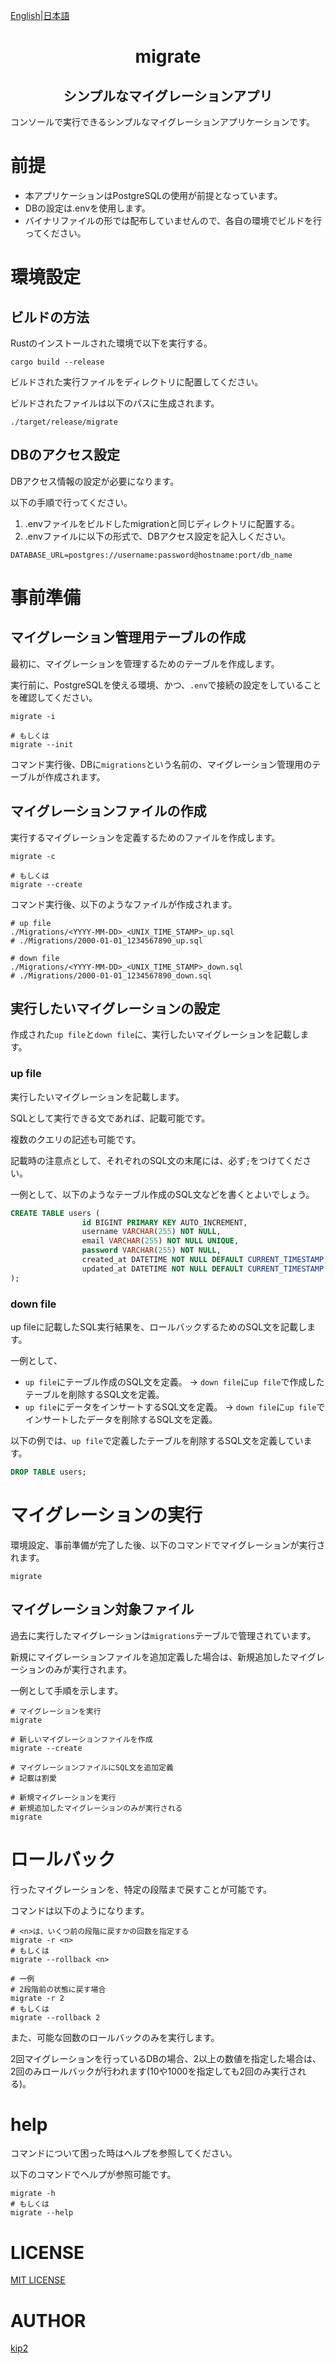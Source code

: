[English](README.md)|[日本語](README-ja.md)

<h1 align="center"> migrate </h1>

<h2 align="center"> シンプルなマイグレーションアプリ </h2>

コンソールで実行できるシンプルなマイグレーションアプリケーションです。

# 前提

- 本アプリケーションはPostgreSQLの使用が前提となっています。
- DBの設定は.envを使用します。
- バイナリファイルの形では配布していませんので、各自の環境でビルドを行ってください。

# 環境設定

## ビルドの方法

Rustのインストールされた環境で以下を実行する。

```shell
cargo build --release
```

ビルドされた実行ファイルをディレクトリに配置してください。

ビルドされたファイルは以下のパスに生成されます。

```shell
./target/release/migrate
```

## DBのアクセス設定

DBアクセス情報の設定が必要になります。

以下の手順で行ってください。

1. .envファイルをビルドしたmigrationと同じディレクトリに配置する。
2. .envファイルに以下の形式で、DBアクセス設定を記入しください。

```env
DATABASE_URL=postgres://username:password@hostname:port/db_name
```

# 事前準備

## マイグレーション管理用テーブルの作成

最初に、マイグレーションを管理するためのテーブルを作成します。

実行前に、PostgreSQLを使える環境、かつ、`.env`で接続の設定をしていることを確認してください。

```shell
migrate -i

# もしくは
migrate --init
```

コマンド実行後、DBに`migrations`という名前の、マイグレーション管理用のテーブルが作成されます。

## マイグレーションファイルの作成

実行するマイグレーションを定義するためのファイルを作成します。

```shell
migrate -c

# もしくは
migrate --create
```

コマンド実行後、以下のようなファイルが作成されます。

```shell
# up file
./Migrations/<YYYY-MM-DD>_<UNIX_TIME_STAMP>_up.sql
# ./Migrations/2000-01-01_1234567890_up.sql

# down file
./Migrations/<YYYY-MM-DD>_<UNIX_TIME_STAMP>_down.sql
# ./Migrations/2000-01-01_1234567890_down.sql
```

## 実行したいマイグレーションの設定

作成された`up file`と`down file`に、実行したいマイグレーションを記載します。

### up file

実行したいマイグレーションを記載します。

SQLとして実行できる文であれば、記載可能です。

複数のクエリの記述も可能です。

記載時の注意点として、それぞれのSQL文の末尾には、必ず`;`をつけてください。

一例として、以下のようなテーブル作成のSQL文などを書くとよいでしょう。

```sql
CREATE TABLE users (
                id BIGINT PRIMARY KEY AUTO_INCREMENT,
                username VARCHAR(255) NOT NULL,
                email VARCHAR(255) NOT NULL UNIQUE,
                password VARCHAR(255) NOT NULL,
                created_at DATETIME NOT NULL DEFAULT CURRENT_TIMESTAMP,
                updated_at DATETIME NOT NULL DEFAULT CURRENT_TIMESTAMP ON UPDATE CURRENT_TIMESTAMP
);
```

### down file

up fileに記載したSQL実行結果を、ロールバックするためのSQL文を記載します。

一例として、

- `up file`にテーブル作成のSQL文を定義。 -> `down file`に`up file`で作成したテーブルを削除するSQL文を定義。
- `up file`にデータをインサートするSQL文を定義。 -> `down file`に`up file`でインサートしたデータを削除するSQL文を定義。

以下の例では、`up file`で定義したテーブルを削除するSQL文を定義しています。

```sql
DROP TABLE users;
```

# マイグレーションの実行

環境設定、事前準備が完了した後、以下のコマンドでマイグレーションが実行されます。

```shell
migrate
```

## マイグレーション対象ファイル

過去に実行したマイグレーションは`migrations`テーブルで管理されています。

新規にマイグレーションファイルを追加定義した場合は、新規追加したマイグレーションのみが実行されます。

一例として手順を示します。

```shell
# マイグレーションを実行
migrate

# 新しいマイグレーションファイルを作成
migrate --create

# マイグレーションファイルにSQL文を追加定義
# 記載は割愛

# 新規マイグレーションを実行
# 新規追加したマイグレーションのみが実行される
migrate
```

# ロールバック

行ったマイグレーションを、特定の段階まで戻すことが可能です。

コマンドは以下のようになります。

```shell
# <n>は、いくつ前の段階に戻すかの回数を指定する
migrate -r <n>
# もしくは
migrate --rollback <n>

# 一例
# 2段階前の状態に戻す場合
migrate -r 2
# もしくは
migrate --rollback 2
```

また、可能な回数のロールバックのみを実行します。

2回マイグレーションを行っているDBの場合、2以上の数値を指定した場合は、2回のみロールバックが行われます(10や1000を指定しても2回のみ実行される)。

# help

コマンドについて困った時はヘルプを参照してください。

以下のコマンドでヘルプが参照可能です。

```shell
migrate -h
# もしくは
migrate --help
```

# LICENSE

[MIT LICENSE](https://github.com/kip2/sqcr/blob/main/LICENSE)

# AUTHOR

[kip2](https://github.com/kip2)
